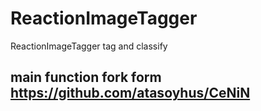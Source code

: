 # ReactionImageTagger
ReactionImageTagger tag and classify
## main function fork form https://github.com/atasoyhus/CeNiN
